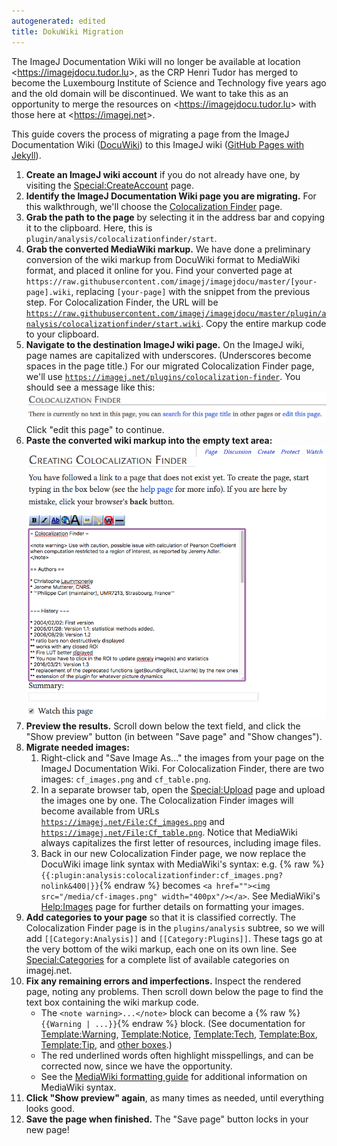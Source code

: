 ```yaml
---
autogenerated: edited
title: DokuWiki Migration
---
```


The ImageJ Documentation Wiki will no longer be available at location &lt;https://imagejdocu.tudor.lu&gt;, as the CRP Henri Tudor has merged to become the Luxembourg Institute of Science and Technology five years ago and the old domain will be discontinued. We want to take this as an opportunity to merge the resources on &lt;https://imagejdocu.tudor.lu&gt; with those here at &lt;https://imagej.net&gt;.

This guide covers the process of migrating a page from the ImageJ Documentation Wiki ([DocuWiki](https://www.dokuwiki.org/dokuwiki)) to this ImageJ wiki ([GitHub Pages with Jekyll](https://docs.github.com/en/pages/setting-up-a-github-pages-site-with-jekyll/about-github-pages-and-jekyll)).

1.  <b>Create an ImageJ wiki account</b> if you do not already have one, by visiting the [Special:CreateAccount](Special_CreateAccount) page.
2.  <b>Identify the ImageJ Documentation Wiki page you are migrating.</b> For this walkthrough, we'll choose the [Colocalization Finder](https://imagejdocu.list.lu/plugin/analysis/colocalizationfinder/start) page.
3.  <b>Grab the path to the page</b> by selecting it in the address bar and copying it to the clipboard. Here, this is `plugin/analysis/colocalizationfinder/start`.
4.  <b>Grab the converted MediaWiki markup.</b> We have done a preliminary conversion of the wiki markup from DocuWiki format to MediaWiki format, and placed it online for you. Find your converted page at `https://raw.githubusercontent.com/imagej/imagejdocu/master/[your-page].wiki`, replacing `[your-page]` with the snippet from the previous step. For Colocalization Finder, the URL will be [`https://raw.githubusercontent.com/imagej/imagejdocu/master/plugin/analysis/colocalizationfinder/start.wiki`](https://raw.githubusercontent.com/imagej/imagejdocu/master/plugin/analysis/colocalizationfinder/start.wiki). Copy the entire markup code to your clipboard.
5.  <b>Navigate to the destination ImageJ wiki page.</b> On the ImageJ wiki, page names are capitalized with underscores. (Underscores become spaces in the page title.) For our migrated Colocalization Finder page, we'll use [`https://imagej.net/plugins/colocalization-finder`](/plugins/colocalization-finder). You should see a message like this:  
    <a href=""><img src="/media/creating-a-new-page.png" width="500px"/></a>  
    Click "edit this page" to continue.
6.  <b>Paste the converted wiki markup into the empty text area:</b>  
    <a href=""><img src="/media/add-wiki-markup.png" width="500px"/></a>
7.  <b>Preview the results.</b> Scroll down below the text field, and click the "Show preview" button (in between "Save page" and "Show changes").
8.  <b>Migrate needed images:</b>
    1.  Right-click and "Save Image As..." the images from your page on the ImageJ Documentation Wiki. For Colocalization Finder, there are two images: `cf_images.png` and `cf_table.png`.
    2.  In a separate browser tab, open the [Special:Upload](Special_Upload) page and upload the images one by one. The Colocalization Finder images will become available from URLs [`https://imagej.net/File:Cf_images.png`](/File:Cf_images.png) and [`https://imagej.net/File:Cf_table.png`](/File:Cf_table.png). Notice that MediaWiki always capitalizes the first letter of resources, including image files.
    3.  Back in our new Colocalization Finder page, we now replace the DocuWiki image link syntax with MediaWiki's syntax: e.g. {% raw %}`{{:plugin:analysis:colocalizationfinder:cf_images.png?nolink&400|}}`{% endraw %} becomes `<a href=""><img src="/media/cf-images.png" width="400px"/></a>`. See MediaWiki's [Help:Images](https://www.mediawiki.org/wiki/Help:Images) page for further details on formatting your images.
9.  <b>Add categories to your page</b> so that it is classified correctly. The Colocalization Finder page is in the `plugins/analysis` subtree, so we will add `[[Category:Analysis]]` and `[[Category:Plugins]]`. These tags go at the very bottom of the wiki markup, each one on its own line. See [Special:Categories](Special_Categories) for a complete list of available categories on imagej.net.
10. <b>Fix any remaining errors and imperfections.</b> Inspect the rendered page, noting any problems. Then scroll down below the page to find the text box containing the wiki markup code.
    -   The `<note warning>...</note>` block can become a {% raw %}`{{Warning | ...}}`{% endraw %} block. (See documentation for [Template:Warning](Template_Warning), [Template:Notice](Template_Notice), [Template:Tech](Template_Tech), [Template:Box](Template_Box), [Template:Tip](Template_Tip), and [other boxes](Category_Boxes).)
    -   The red underlined words often highlight misspellings, and can be corrected now, since we have the opportunity.
    -   See the [MediaWiki formatting guide](https://www.mediawiki.org/wiki/Help:Formatting) for additional information on MediaWiki syntax.
11. <b>Click "Show preview" again</b>, as many times as needed, until everything looks good.
12. <b>Save the page when finished.</b> The "Save page" button locks in your new page!
